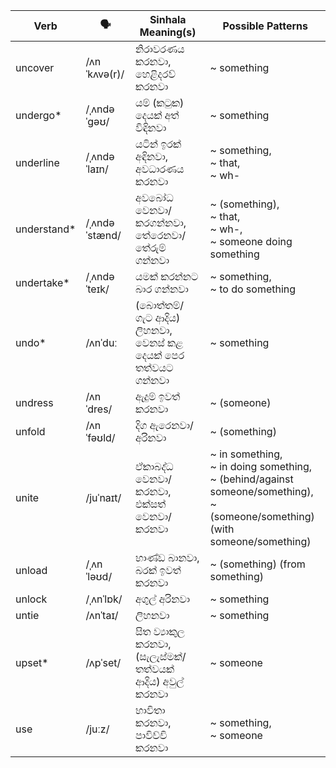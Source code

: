 | Verb         | 🗣️             | Sinhala Meaning(s)                              | Possible Patterns                                                                   |
| ------------ | ------------- | ----------------------------------------------- | ----------------------------------------------------------------------------------- |
| uncover      | /ʌnˈkʌvə(r)/  | නිරාවරණය කරනවා, හෙළිදරව් කරනවා                         | ~ something                                                                               |
| undergo\*    | /ˌʌndəˈɡəʊ/   | යම් (කටුක) දෙයක් අත් විඳිනවා                            | ~ something                                                                               |
| underline    | /ˌʌndəˈlaɪn/  | යටින් ඉරක් අඳිනවා, අවධාරණය කරනවා                       | ~ something,<br>~ that,<br>~ wh-                                                                |
| understand\* | /ˌʌndəˈstænd/ | අවබෝධ වෙනවා/කරගන්නවා, තේරෙනවා/තේරුම් ගන්නවා                  | ~ (something),<br>~ that,<br>~ wh-,<br>~ someone doing something                                     |
| undertake\*  | /ˌʌndəˈteɪk/  | යමක් කරන්නට බාර ගන්නවා                               | ~ something,<br>~ to do something                                                                  |
| undo\*       | /ʌnˈduː       | (බොත්තම්/ගැට ආදිය) ලිහනවා,<br>වෙනස් කළ දෙයක් පෙර තත්වයට ගන්නවා | ~ something                                                                               |
| undress      | /ʌnˈdres/     | ඇදුම් ඉවත් කරනවා                                    | ~ (someone)                                                                              |
| unfold       | /ʌnˈfəʊld/    | දිග ඇරෙනවා/අරිනවා                                    | ~ (something)                                                                             |
| unite        | /juˈnaɪt/     | ඒකාබද්ධ වෙනවා/කරනවා, එක්සත් වෙනවා/කරනවා                   | ~ in something,<br>~ in doing something,<br>~ (behind/against someone/something),<br>~ (someone/something) (with someone/something) |
| unload       | /ˌʌnˈləʊd/    | භාණ්ඩ බානවා,<br>බරක් ඉවත් කරනවා                        | ~ (something) (from something)                                                                  |
| unlock       | /ˌʌnˈlɒk/     | අගුල් අරිනවා                                        | ~ something                                                                               |
| untie        | /ʌnˈtaɪ/      | ලිහනවා                                            | ~ something                                                                               |
| upset\*      | /ʌpˈset/      | සිත ව්‍යාකුල කරනවා, (සැලැස්මක්/තත්වයක් ආදිය) අවුල් කරනවා        | ~ someone                                                                                |
| use          | /juːz/        | භාවිතා කරනවා,<br>පාවිච්චි කරනවා                          | ~ something,<br>~ someone                                                                         |